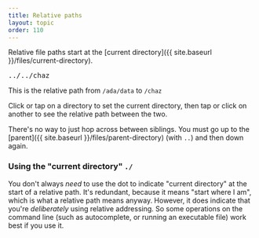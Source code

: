 ```yaml
---
title: Relative paths
layout: topic
order: 110
---
```


Relative file paths start at the
[current directory]({{ site.baseurl }}/files/current-directory).

<object id="svg-dir-diagram" data="{{ site.baseurl }}/images/dir-with-paths-relative.svg" type="image/svg+xml">
</object>

<pre id="path-display" class="language-plaintext highlighter-rouge">
../../chaz
</pre>

<p>
  This is the relative path from <code id="from-abs-display" class="language-plaintext highlighter-rouge">/ada/data</code> to
  <code id="to-abs-display" class="language-plaintext highlighter-rouge">/chaz</code>
</p>

<p class="js-only">
  Click or tap on a directory to set the current directory, then tap or click
  on another to see the relative path between the two.
</p>

There's no way to just hop across between siblings. You must go up to the
[parent]({{ site.baseurl }}/files/parent-directory) (with `..`) and then down
again.

### Using the "current directory" `./`

You don't always _need_ to use the dot to indicate "current directory" at the
start of a relative path. It's redundant, because it means "start where I am",
which is what a relative path means anyway. However, it does indicate that
you're _deliberately_ using relative addressing. So some operations on the
command line (such as autocomplete, or running an executable file) work best if
you use it.

<script type="text/javascript">
  // check settings here match with SVG contents

  const ID_PREFIX = "dir",
        PATH_PREFIX = "path",
        TEXT_PREFIX = "text",
        ID_SEP = "-",
        COL_TEXT_DEFAULT = "#000",
        COL_TEXT_ON_PATH = "#fff",
        COL_ON_PATH = "#b00",
        COL_DEFAULT = "#ffb",
        COL_CURRENT = "#0b0",
        FROM_DISPLAY_NAME = "from-abs-display",
        TO_DISPLAY_NAME = "to-abs-display",
        PATH_DISPLAY_NAME = "path-display";
  
  let from_dir_id = "dir-0-0-1";

  let want_new_from_dir = true;

  // array of dirs from root to dir_id
  function get_dir_array(svg_obj, dir_id) {
    let dirs = [];
    let steps = dir_id.split(ID_SEP);
    for (let i=1; i<steps.length; i++) { // start at 1 to skip prefix
      dirs.push(svg_obj.getElementById(steps.slice(0, i+1).join(ID_SEP)));
    }
    return dirs;
  }
  function get_dir_name(svg_obj, dir) {
    return svg_obj.getElementById(dir.id.replace(ID_PREFIX, TEXT_PREFIX)).dataset['text'];
  }
  function get_abs_dir_name(svg_obj, dir) {
    let path = dir.id.split(ID_SEP);
    let route = [];
    for (let i=1; i<path.length; i++) {
      let d_id = path.slice(0,i+1).join(ID_SEP);
      route.push(get_dir_name(svg_obj, svg_obj.getElementById(d_id)));
    }
    return route.join("/").replace("//", "/");
  }
  function get_path_from_dir(svg_obj, dir) {
    return svg_obj.getElementById(dir.id.replace(ID_PREFIX, PATH_PREFIX));
  }

  let dirs, paths, texts, path_display, from_display, to_display;
  window.addEventListener("load", function() {
    let svgObject = document.getElementById('svg-dir-diagram').contentDocument;
    dirs  = svgObject.getElementsByTagName("use");
    paths = svgObject.getElementsByClassName("path");
    texts = svgObject.getElementsByClassName("text");
    from_display = document.getElementById(FROM_DISPLAY_NAME);
    to_display = document.getElementById(TO_DISPLAY_NAME);
    path_display = document.getElementById(PATH_DISPLAY_NAME);
    for (let d of dirs) {
      d.addEventListener("click", function(){
        for (let d of dirs) {
          d.setAttributeNS(null, 'style',  "--dirfill:" + COL_DEFAULT);
        }
        for (let t of texts) {
          t.setAttributeNS(null, 'style',  "--textfill:" + COL_TEXT_DEFAULT);
        }
        for (let path of paths) {
          path.setAttributeNS(null, 'style', "opacity: 0");
        }
        if (want_new_from_dir) { // this is setting a new input directory
          from_dir_id = this.id;
        }
        want_new_from_dir = !want_new_from_dir; // toggle

        let from_dir = svgObject.getElementById(from_dir_id);
        let from_route = get_dir_array(svgObject, from_dir_id);
        let to_route = get_dir_array(svgObject, this.id);

        // run down from the two absolute paths, finding the first
        // place where the paths deviate

        let route_nodes = [];
        let route_paths = [];
        let route_names = ["."];
        let done = false;
        let i = 0;
        if (from_dir_id === this.id) {
          done = true;
        }
        while (! done) {
          done = true;
          if (i >= from_route.length) { // to is below from
            for (let d of to_route.slice(i)) {
              route_nodes.push(d);
              route_paths.push(get_path_from_dir(svgObject, d));
              route_names.push(get_dir_name(svgObject, d));
            }
          } else if (
             (i >= to_route.length) // to is above from
             || (from_route[i] != to_route[i]) // diverges at i
            ) { 
            route_nodes = from_route.slice(i-1).slice(0, -1);
            route_paths.push(get_path_from_dir(svgObject, from_dir));
            for (let d of route_nodes.slice(1)){
              route_paths.push(get_path_from_dir(svgObject, d));
            }
            route_names = new Array(route_nodes.length);
            route_names.fill("..");
            if (from_route[i] != to_route[i]) {
              for (let d of to_route.slice(i)) {
                route_nodes.push(d);
                route_paths.push(get_path_from_dir(svgObject, d));
                route_names.push(get_dir_name(svgObject, d));
              }
            }
          } else {
            i++;
            done = false;
          }
        }
        for (let d of route_nodes) {
          d.setAttributeNS(null, 'style',  "--dirfill:" + COL_ON_PATH);
          svgObject.getElementById(d.id.replace(ID_PREFIX, TEXT_PREFIX)).setAttributeNS(null, 'style',  "--textfill:" + COL_TEXT_ON_PATH);
        }
        for (let p of route_paths) {
          p.setAttributeNS(null, 'style',  "opacity:1");
        }
        from_dir.setAttributeNS(null, 'style',  "--dirfill:" + COL_CURRENT);
        svgObject.getElementById(from_dir.id.replace(ID_PREFIX, TEXT_PREFIX)).setAttributeNS(null, 'style',  "--textfill:" + COL_TEXT_ON_PATH);
        path_display.innerHTML = route_names.length? route_names.join("/") : "&nbsp;";
        from_display.innerHTML = get_abs_dir_name(svgObject, from_dir);
        to_display.innerHTML = get_abs_dir_name(svgObject, this);
      })
    }
  });
</script>